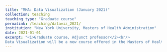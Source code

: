 ```yaml
---
title: "MHA: Data Visualization (January 2021)"
collection: teaching
teaching_type: "Graduate course"
permalink: /teaching/dataviz_2021/ 
institution: "New York University, Masters of Health Administration"
date: 2021-01-01
excerpt: "<i>Graduate course, Adjunct professor</i><br/>
Data Visualization will be a new course offered in the Masters of Health Administration program that will focus on these key objectives: 1. Apply best practices in data visualization and storytelling to create data visualizations. 2. Create storyboards to communicate accessible and meaningful insights. 3. Critique data visualizations to become better consumers of data. 4. Demonstrate introductory Tableau skills"
---
```


